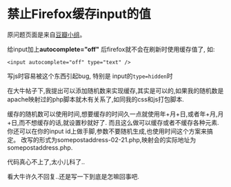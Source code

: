 # 禁止Firefox缓存input的值

原问题页面是来自[豆瓣小组](http://promiseforever.com/redirect?url=http%3A%2F%2Fwww.douban.com%2Fgroup%2Ftopic%2F24113988%2F&key=9bbfd4330d3ae0361fcceaa48719b37d)。 

<!-- more -->

给input加上**autocomplete="off"** 后firefox就不会在刷新时使用缓存值了, 如:

```
<input autocomplete="off" type="text" />
```

写js时容易被这个东西引起bug, 特别是 input的`type=hidden`时

在大牛帖子下,我提出可以添加随机数来实现缓存,其实是可以的,如果我的随机数是apache映射过的php脚本就木有关系了,如同我的css和js打包脚本.

缓存的随机数可以使用时间,想要缓存的时间久一点就使用年+月+日,或者年+月,月+日,而不想缓存的话,就设置秒就好了.
而且这么做可以缓存或者不缓存各种元素.你还可以在你的input id上做手脚,参数不要随机生成,也使用时间这个方案来搞定。
改写的形式为somepostaddress-02-21.php,映射会的实际地址为somepostaddress.php.

代码真心不上了,太小儿科了..

看大牛许久不回复..还是写一下到底是怎嘛回事吧.

